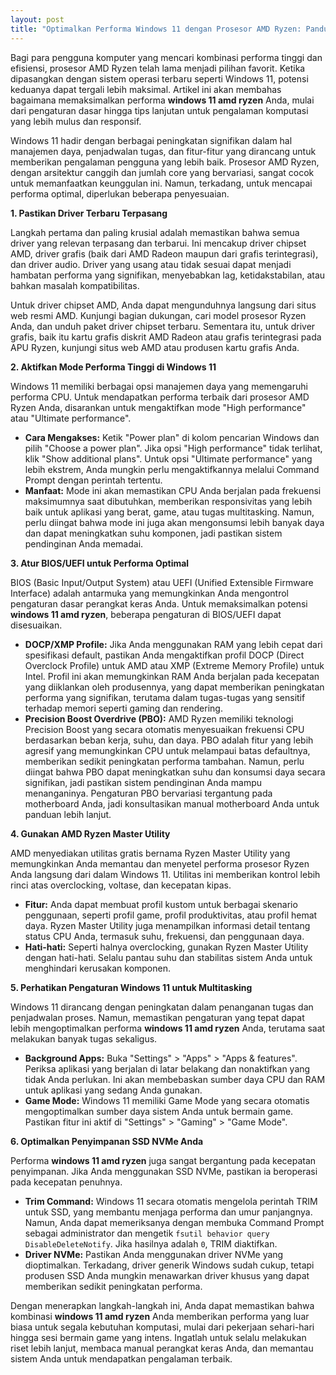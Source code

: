 ```yaml
---
layout: post
title: "Optimalkan Performa Windows 11 dengan Prosesor AMD Ryzen: Panduan Lengkap"
---
```


Bagi para pengguna komputer yang mencari kombinasi performa tinggi dan efisiensi, prosesor AMD Ryzen telah lama menjadi pilihan favorit. Ketika dipasangkan dengan sistem operasi terbaru seperti Windows 11, potensi keduanya dapat tergali lebih maksimal. Artikel ini akan membahas bagaimana memaksimalkan performa **windows 11 amd ryzen** Anda, mulai dari pengaturan dasar hingga tips lanjutan untuk pengalaman komputasi yang lebih mulus dan responsif.

Windows 11 hadir dengan berbagai peningkatan signifikan dalam hal manajemen daya, penjadwalan tugas, dan fitur-fitur yang dirancang untuk memberikan pengalaman pengguna yang lebih baik. Prosesor AMD Ryzen, dengan arsitektur canggih dan jumlah core yang bervariasi, sangat cocok untuk memanfaatkan keunggulan ini. Namun, terkadang, untuk mencapai performa optimal, diperlukan beberapa penyesuaian.

**1. Pastikan Driver Terbaru Terpasang**

Langkah pertama dan paling krusial adalah memastikan bahwa semua driver yang relevan terpasang dan terbarui. Ini mencakup driver chipset AMD, driver grafis (baik dari AMD Radeon maupun dari grafis terintegrasi), dan driver audio. Driver yang usang atau tidak sesuai dapat menjadi hambatan performa yang signifikan, menyebabkan lag, ketidakstabilan, atau bahkan masalah kompatibilitas.

Untuk driver chipset AMD, Anda dapat mengunduhnya langsung dari situs web resmi AMD. Kunjungi bagian dukungan, cari model prosesor Ryzen Anda, dan unduh paket driver chipset terbaru. Sementara itu, untuk driver grafis, baik itu kartu grafis diskrit AMD Radeon atau grafis terintegrasi pada APU Ryzen, kunjungi situs web AMD atau produsen kartu grafis Anda.

**2. Aktifkan Mode Performa Tinggi di Windows 11**

Windows 11 memiliki berbagai opsi manajemen daya yang memengaruhi performa CPU. Untuk mendapatkan performa terbaik dari prosesor AMD Ryzen Anda, disarankan untuk mengaktifkan mode "High performance" atau "Ultimate performance".

*   **Cara Mengakses:** Ketik "Power plan" di kolom pencarian Windows dan pilih "Choose a power plan". Jika opsi "High performance" tidak terlihat, klik "Show additional plans". Untuk opsi "Ultimate performance" yang lebih ekstrem, Anda mungkin perlu mengaktifkannya melalui Command Prompt dengan perintah tertentu.
*   **Manfaat:** Mode ini akan memastikan CPU Anda berjalan pada frekuensi maksimumnya saat dibutuhkan, memberikan responsivitas yang lebih baik untuk aplikasi yang berat, game, atau tugas multitasking. Namun, perlu diingat bahwa mode ini juga akan mengonsumsi lebih banyak daya dan dapat meningkatkan suhu komponen, jadi pastikan sistem pendinginan Anda memadai.

**3. Atur BIOS/UEFI untuk Performa Optimal**

BIOS (Basic Input/Output System) atau UEFI (Unified Extensible Firmware Interface) adalah antarmuka yang memungkinkan Anda mengontrol pengaturan dasar perangkat keras Anda. Untuk memaksimalkan potensi **windows 11 amd ryzen**, beberapa pengaturan di BIOS/UEFI dapat disesuaikan.

*   **DOCP/XMP Profile:** Jika Anda menggunakan RAM yang lebih cepat dari spesifikasi default, pastikan Anda mengaktifkan profil DOCP (Direct Overclock Profile) untuk AMD atau XMP (Extreme Memory Profile) untuk Intel. Profil ini akan memungkinkan RAM Anda berjalan pada kecepatan yang diiklankan oleh produsennya, yang dapat memberikan peningkatan performa yang signifikan, terutama dalam tugas-tugas yang sensitif terhadap memori seperti gaming dan rendering.
*   **Precision Boost Overdrive (PBO):** AMD Ryzen memiliki teknologi Precision Boost yang secara otomatis menyesuaikan frekuensi CPU berdasarkan beban kerja, suhu, dan daya. PBO adalah fitur yang lebih agresif yang memungkinkan CPU untuk melampaui batas defaultnya, memberikan sedikit peningkatan performa tambahan. Namun, perlu diingat bahwa PBO dapat meningkatkan suhu dan konsumsi daya secara signifikan, jadi pastikan sistem pendinginan Anda mampu menanganinya. Pengaturan PBO bervariasi tergantung pada motherboard Anda, jadi konsultasikan manual motherboard Anda untuk panduan lebih lanjut.

**4. Gunakan AMD Ryzen Master Utility**

AMD menyediakan utilitas gratis bernama Ryzen Master Utility yang memungkinkan Anda memantau dan menyetel performa prosesor Ryzen Anda langsung dari dalam Windows 11. Utilitas ini memberikan kontrol lebih rinci atas overclocking, voltase, dan kecepatan kipas.

*   **Fitur:** Anda dapat membuat profil kustom untuk berbagai skenario penggunaan, seperti profil game, profil produktivitas, atau profil hemat daya. Ryzen Master Utility juga menampilkan informasi detail tentang status CPU Anda, termasuk suhu, frekuensi, dan penggunaan daya.
*   **Hati-hati:** Seperti halnya overclocking, gunakan Ryzen Master Utility dengan hati-hati. Selalu pantau suhu dan stabilitas sistem Anda untuk menghindari kerusakan komponen.

**5. Perhatikan Pengaturan Windows 11 untuk Multitasking**

Windows 11 dirancang dengan peningkatan dalam penanganan tugas dan penjadwalan proses. Namun, memastikan pengaturan yang tepat dapat lebih mengoptimalkan performa **windows 11 amd ryzen** Anda, terutama saat melakukan banyak tugas sekaligus.

*   **Background Apps:** Buka "Settings" > "Apps" > "Apps & features". Periksa aplikasi yang berjalan di latar belakang dan nonaktifkan yang tidak Anda perlukan. Ini akan membebaskan sumber daya CPU dan RAM untuk aplikasi yang sedang Anda gunakan.
*   **Game Mode:** Windows 11 memiliki Game Mode yang secara otomatis mengoptimalkan sumber daya sistem Anda untuk bermain game. Pastikan fitur ini aktif di "Settings" > "Gaming" > "Game Mode".

**6. Optimalkan Penyimpanan SSD NVMe Anda**

Performa **windows 11 amd ryzen** juga sangat bergantung pada kecepatan penyimpanan. Jika Anda menggunakan SSD NVMe, pastikan ia beroperasi pada kecepatan penuhnya.

*   **Trim Command:** Windows 11 secara otomatis mengelola perintah TRIM untuk SSD, yang membantu menjaga performa dan umur panjangnya. Namun, Anda dapat memeriksanya dengan membuka Command Prompt sebagai administrator dan mengetik `fsutil behavior query DisableDeleteNotify`. Jika hasilnya adalah `0`, TRIM diaktifkan.
*   **Driver NVMe:** Pastikan Anda menggunakan driver NVMe yang dioptimalkan. Terkadang, driver generik Windows sudah cukup, tetapi produsen SSD Anda mungkin menawarkan driver khusus yang dapat memberikan sedikit peningkatan performa.

Dengan menerapkan langkah-langkah ini, Anda dapat memastikan bahwa kombinasi **windows 11 amd ryzen** Anda memberikan performa yang luar biasa untuk segala kebutuhan komputasi, mulai dari pekerjaan sehari-hari hingga sesi bermain game yang intens. Ingatlah untuk selalu melakukan riset lebih lanjut, membaca manual perangkat keras Anda, dan memantau sistem Anda untuk mendapatkan pengalaman terbaik.
